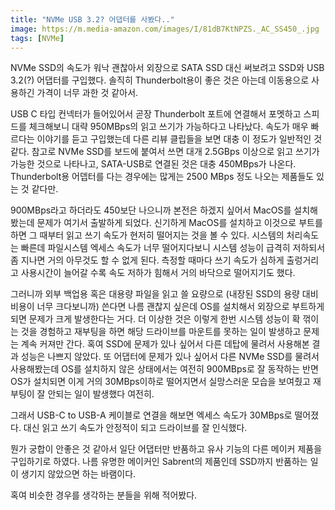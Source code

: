 ```yaml
---
title: "NVMe USB 3.2? 어댑터를 사봤다.."
image: https://m.media-amazon.com/images/I/81dB7KtNPZS._AC_SS450_.jpg
tags: [NVMe]
---
```


NVMe SSD의 속도가 워낙 괜찮아서 외장으로 SATA SSD 대신 써보려고 SSD와 USB 3.2(?) 어댑터를 구입했다. 솔직히 Thunderbolt용이 좋은 것은 아는데 이동용으로 사용하긴 가격이 너무 과한 것 같아서.

USB C 타입 컨넥터가 들어있어서 곧장 Thunderbolt 포트에 연결해서 포멧하고 스피드를 체크해보니 대략 950MBps의 읽고 쓰기가 가능하다고 나타났다. 속도가 매우 빠르다는 이야기를 듣고 구입했는데 다른 리뷰 클립들을 보면 대충 이 정도가 일반적인 것 같다. 참고로 NVMe SSD를 보드에 붙여서 쓰면 대개 2.5GBps 이상으로 읽고 쓰기가 가능한 것으로 나타나고, SATA-USB로 연결된 것은 대충 450MBps가 나온다. Thunderbolt용 어뎁터를 다는 경우에는 많게는 2500 MBps 정도 나오는 제품들도 있는 것 같다만.

900MBps라고 하더라도 450보단 나으니까 본전은 하겠지 싶어서 MacOS를 설치해봤는데 문제가 여기서 출발하게 되었다. 신기하게 MacOS를 설치하고 이것으로 부트를 하면 그 때부터 읽고 쓰기 속도가 현저히 떨어지는 것을 볼 수 있다. 시스템의 처리속도는 빠른데 파일시스템 엑세스 속도가 너무 떨어지다보니 시스템 성능이 급격히 저하되서 좀 지나면 거의 아무것도 할 수 없게 된다. 측정할 때마다 쓰기 속도가 심하게 출렁거리고 사용시간이 늘어갈 수록 속도 저하가 힘해서 거의 바닥으로 떨어지기도 했다. 

그러니까 외부 백업용 혹은 대용량 파일을 읽고 쓸 요량으로 (내장된 SSD의 용량 대비 비용이 너무 크다보니까) 쓴다면 나름 괜찮지 싶은데 OS를 설치해서 외장으로 부트하게 되면 문제가 크게 발생한다는 거다. 더 이상한 것은 이렇게 한번 시스템 성능이 확 꺾이는 것을 경험하고 재부팅을 하면 해당 드라이브를 마운트를 못하는 일이 발생하고 문제는 계속 커져만 간다. 혹여 SSD에 문제가 있나 싶어서 다른 데탑에 물려서 사용해본 결과 성능은 나쁘지 않았다. 또 어댑터에 문제가 있나 싶어서 다른 NVMe SSD를 물려서 사용해봤는데 OS를 설치하지 않은 상태에서는 여전히 900MBps로 잘 동작하는 반면 OS가 설치되면 이게 거의 30MBps이하로 떨어지면서 실망스러운 모습을 보여줬고 재부팅이 잘 안되는 일이 발생했다 여전히.

그래서 USB-C to USB-A 케이블로 연결을 해보면 엑세스 속도가 30MBps로 떨어졌다. 대신 읽고 쓰기 속도가 안정적이 되고 드라이브를 잘 인식했다. 

뭔가 궁합이 안좋은 것 같아서 일단 어댑터만 반품하고 유사 기능의 다른 메이커 제품을 구입하기로 하였다. 나름 유명한 메이커인 Sabrent의 제품인데 SSD까지 반품하는 일이 생기지 않았으면 하는 바램이다.

혹여 비슷한 경우를 생각하는 분들을 위해 적어봤다.
